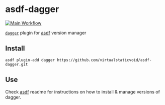 # asdf-dagger

[![Main Workflow](https://github.com/virtualstaticvoid/asdf-dagger/actions/workflows/workflow.yml/badge.svg?branch=main)](https://github.com/virtualstaticvoid/asdf-dagger/actions/workflows/workflow.yml)

[`dagger`][util] plugin for [asdf](https://github.com/asdf-vm/asdf) version manager

## Install

```
asdf plugin-add dagger https://github.com/virtualstaticvoid/asdf-dagger.git
```

## Use

Check [asdf](https://github.com/asdf-vm/asdf) readme for instructions on how to install & manage versions of dagger.

[util]: https://github.com/dagger/dagger
